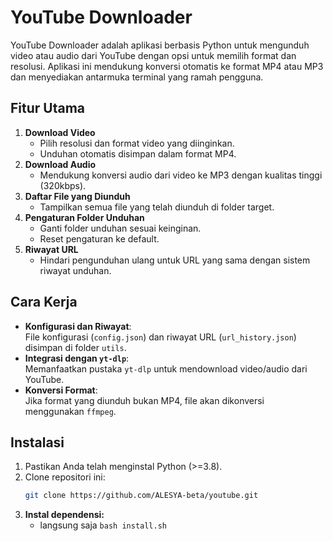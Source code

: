 # YouTube Downloader

YouTube Downloader adalah aplikasi berbasis Python untuk mengunduh video atau audio dari YouTube dengan opsi untuk memilih format dan resolusi. Aplikasi ini mendukung konversi otomatis ke format MP4 atau MP3 dan menyediakan antarmuka terminal yang ramah pengguna.

## Fitur Utama
1. **Download Video**  
   - Pilih resolusi dan format video yang diinginkan.
   - Unduhan otomatis disimpan dalam format MP4.
2. **Download Audio**  
   - Mendukung konversi audio dari video ke MP3 dengan kualitas tinggi (320kbps).
3. **Daftar File yang Diunduh**  
   - Tampilkan semua file yang telah diunduh di folder target.
4. **Pengaturan Folder Unduhan**  
   - Ganti folder unduhan sesuai keinginan.
   - Reset pengaturan ke default.
5. **Riwayat URL**  
   - Hindari pengunduhan ulang untuk URL yang sama dengan sistem riwayat unduhan.

## Cara Kerja
- **Konfigurasi dan Riwayat**:  
  File konfigurasi (`config.json`) dan riwayat URL (`url_history.json`) disimpan di folder `utils`.  
- **Integrasi dengan `yt-dlp`**:  
  Memanfaatkan pustaka `yt-dlp` untuk mendownload video/audio dari YouTube.
- **Konversi Format**:  
  Jika format yang diunduh bukan MP4, file akan dikonversi menggunakan `ffmpeg`.

## Instalasi
1. Pastikan Anda telah menginstal Python (>=3.8).
2. Clone repositori ini:
   ```bash
   git clone https://github.com/ALESYA-beta/youtube.git
3. **Instal dependensi:**
    - langsung saja `bash install.sh`


    
  
